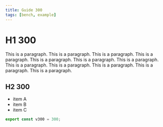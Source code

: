 ```yaml
---
title: Guide 300
tags: [bench, example]
---
```


# H1 300

This is a paragraph. This is a paragraph. This is a paragraph. This is a paragraph. This is a paragraph. This is a paragraph. This is a paragraph. This is a paragraph. This is a paragraph. This is a paragraph. This is a paragraph. This is a paragraph. 

## H2 300

- item A
- item B
- item C

```ts
export const v300 = 300;
```